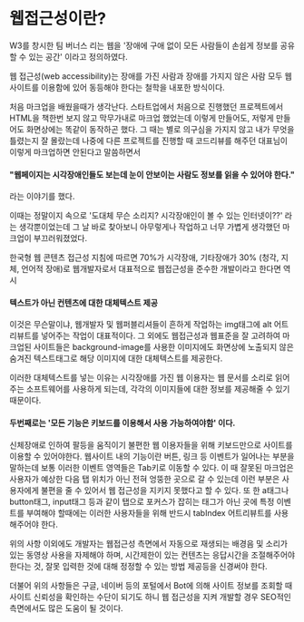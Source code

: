 # 웹접근성이란?

W3를 창시한 팀 버너스 리는 웹을 '장애에 구애 없이 모든 사람들이 손쉽게 정보를 공유할 수 있는 공간' 이라고 정의하였다.

웹 접근성(web accessibility)는 장애를 가진 사람과 장애를 가지지 않은 사람 모두 웹사이트를 이용함에 있어 동등해야 한다는 철학을 내포한 방식이다.



처음 마크업을 배웠을때가 생각난다. 스타트업에서 처음으로 진행했던 프로젝트에서 HTML을 책한번 보지 않고 막무가내로 마크업 했었는데 이렇게 만들어도, 저렇게 만들어도 화면상에는 똑같이 동작하곤 했다. 그 때는 별로 의구심을 가지지 않고 내가 무엇을 틀렸는지 잘 몰랐는데 나중에 다른 프로젝트를 진행할 때 코드리뷰를 해주던 대표님이 이렇게 마크업하면 안된다고 말씀하면서

#### "웹페이지는 시각장애인들도 보는데 눈이 안보이는 사람도 정보를 읽을 수 있어야 한다."

라는 이야기를 했다.

이때는 정말이지 속으로 '도대체 무슨 소리지? 시각장애인이 볼 수 있는 인터넷이??' 라는 생각뿐이었는데 그 날 바로 찾아보니 아무렇게나 작업하고 너무 가볍게 생각했던 마크업이 부끄러워졌었다.



한국형 웹 콘텐츠 접근성 지침에 따르면 70%가 시각장애, 기타장애가 30% (청각, 지체, 언어적 장애)로 웹개발자로서 대표적으로 웹접근성을 준수한 개발이라고 한다면 역시 

#### 텍스트가 아닌 컨텐츠에 대한 대체텍스트 제공

이것은 무슨말이냐, 웹개발자 및 웹퍼블리셔들이 흔하게 작업하는 img태그에 alt 어트리뷰트를 넣어주는 작업이 대표적이다.	그 외에도 웹접근성과 웹표준을 잘 고려하여 마크업된 사이트들은 background-image를 사용한 이미지에도 화면상에 노출되지 않은 숨겨진 텍스트태그로 해당 이미지에 대한 대체텍스트를 제공한다.

이러한 대체텍스트를 넣는 이유는 시각장애를 가진 웹 이용자는 웹 문서를 소리로 읽어주는 소프트웨어를 사용하게 되는데, 각각의 이미지들에 대한 정보를 제공해줄 수 있기 때문이다.



#### 두번째로는 '모든 기능은 키보드를 이용해서 사용 가능하여야함' 이다.

신체장애로 인하여 팔등을 움직이기 불편한 웹 이용자들을 위해 키보드만으로 사이트를 이용할 수 있어야한다.
웹사이트 내의 기능이란 버튼, 링크 등 이벤트가 일어나는 부분을 말하는데 보통 이러한 이벤트 영역들은 Tab키로 이동할 수 있다.
이 때 잘못된 마크업은 사용자가 예상한 다음 탭 위치가 아닌 전혀 엉뚱한 곳으로 갈 수 있는데 이런 부분은 사용자에게 불편을 줄 수 있어서 웹 접근성을 지키지 못했다고 할 수 있다. 또 한 a태그나 button태그, input태그 등과 같이 탭으로 포커스가 잡히는 태그가 아닌 곳에 특정 이벤트를 부여해야 할때에는 이러한 사용자들을 위해 반드시 tabIndex 어트리뷰트를 사용해주어야 한다.



위의 사항 이외에도 개발자는 웹접근성 측면에서 자동으로 재생되는 배경음 및 소리가 있는 동영상 사용을 자제해야 하며, 시간제한이 있는 컨텐츠는 응답시간을 조절해주어야 한다는 것, 잘못 입력한 것에 대해 정정할 수 있는 방법 제공등을 신경써야 한다.



더불어 위의 사항들은 구글, 네이버 등의 포털에서 Bot에 의해 사이트 정보를 조회할 때 사이트 신뢰성을 확인하는 수단이 되기도 하니 웹 접근성을 지켜 개발할 경우 SEO적인 측면에서도 많은 도움이 될 것이다.